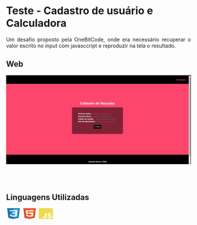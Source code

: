 # Teste - Cadastro de usuário e Calculadora

<p align="justify">
    Um desafio proposto pela OneBitCode, onde era necessário recuperar o valor escrito no input com javasccript e reproduzir na tela o resultado.
<br>

## Web
<div>
    <img alt="Readme" title="Readme" align="center" src="./imgs/1.jpg"> <br> 
</div>

<br><br>

## Linguagens Utilizadas
<div>
 <img align="center" alt="Amanda-CSS" height="30" width="40" src="https://raw.githubusercontent.com/devicons/devicon/master/icons/css3/css3-original.svg">
 <img align="center" alt="Amanda-HTML" height="30" width="40" src="https://raw.githubusercontent.com/devicons/devicon/master/icons/html5/html5-original.svg">
 <img align="center" alt="Amanda-js" height="30" width="40" src="https://raw.githubusercontent.com/devicons/devicon/master/icons/javascript/javascript-plain.svg">
</div>
